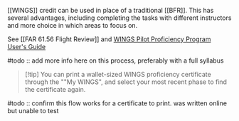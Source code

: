 [[WINGS]] credit can be used in place of a traditional [[BFR]]. This has several advantages, including completing the tasks with different instructors and more choice in which areas to focus on.

See [[FAR 61.56 Flight Review]] and [WINGS Pilot Proficiency Program User's Guide](https://www.faasafety.gov/documents/wings_manual.pdf)

#todo :: add more info here on this process, preferably with a full syllabus

> [!tip] You can print a wallet-sized WINGS proficiency certificate through the ""My WINGS", and select your most recent phase to find the certificate again.

#todo :: confirm this flow works for a certificate to print. was written online but unable to test